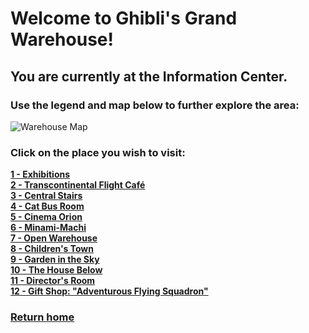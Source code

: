 # Welcome to Ghibli's Grand Warehouse! 
## You are currently at the Information Center.
### Use the legend and map below to further explore the area:

![Warehouse Map](warehouse-map.png)

### Click on the place you wish to visit:
**[1 - Exhibitions](https://github.com/mollyjones2023/ghibli-simulacrum/blob/main/2-ghibli-grand-warehouse/1-exhibitions/exhibitions.md)**
<br>
**[2 - Transcontinental Flight Café](https://github.com/mollyjones2023/ghibli-simulacrum/blob/main/2-ghibli-grand-warehouse/2-transcontinental-flight-cafe/cafe.md)**
<br>
**[3 - Central Stairs](https://github.com/mollyjones2023/ghibli-simulacrum/blob/main/2-ghibli-grand-warehouse/3-central-stairs/stairs.md)**
<br>
**[4 - Cat Bus Room](https://github.com/mollyjones2023/ghibli-simulacrum/edit/main/2-ghibli-grand-warehouse/4-cat-bus-room/bus.md)**
<br>
**[5 - Cinema Orion](https://github.com/mollyjones2023/ghibli-simulacrum/edit/main/2-ghibli-grand-warehouse/5-cinema-orion/cinema.md)**
<br>
**[6 - Minami-Machi](https://github.com/mollyjones2023/ghibli-simulacrum/blob/main/2-ghibli-grand-warehouse/6-minami-machi/street.md)**
<br>
**[7 - Open Warehouse](https://github.com/mollyjones2023/ghibli-simulacrum/blob/main/2-ghibli-grand-warehouse/7-open-warehouse/open.md)**
<br>
**[8 - Children's Town](https://github.com/mollyjones2023/ghibli-simulacrum/blob/main/2-ghibli-grand-warehouse/8-childrens-town/town.md)**
<br>
**[9 - Garden in the Sky]()**
<br>
**[10 - The House Below]()**
<br>
**[11 - Director's Room]()**
<br>
**[12 - Gift Shop: "Adventurous Flying Squadron"]()**
<br>

### [Return home](https://github.com/mollyjones2023/ghibli-simulacrum/tree/main#readme)
